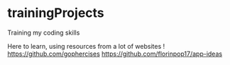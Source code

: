 # trainingProjects
 Training my coding skills 

Here to learn, using resources from a lot of websites !
https://github.com/gophercises
https://github.com/florinpop17/app-ideas
